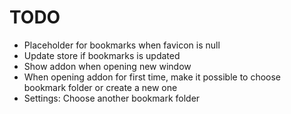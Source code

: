 # TODO
* Placeholder for bookmarks when favicon is null
* Update store if bookmarks is updated
* Show addon when opening new window
* When opening addon for first time, make it possible to choose bookmark folder or create a new one
* Settings: Choose another bookmark folder
